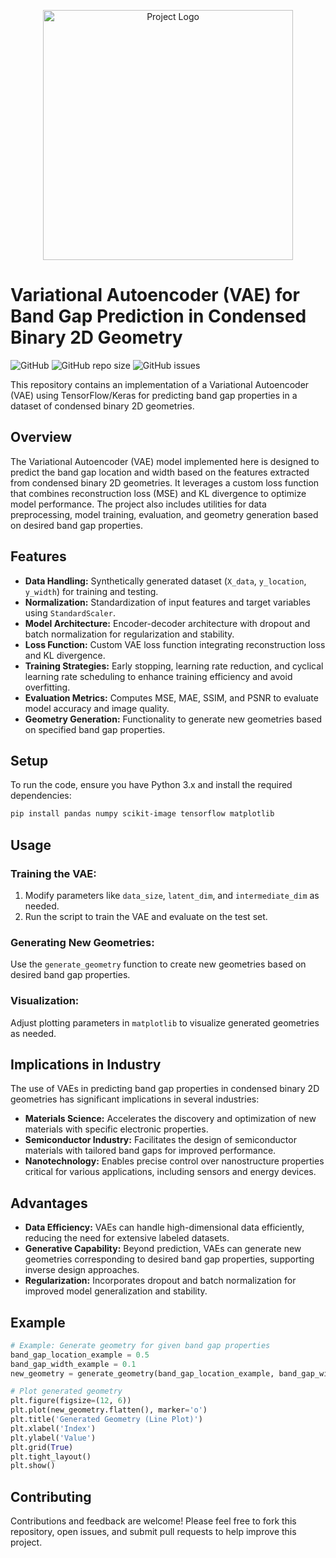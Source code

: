 <p align="center">
  <img src="https://github.com/AquarlisPrime/Series-B/raw/main/semiconductor/Semiconductor_Geometerics.png" alt="Project Logo" width="400" height="auto">
</p>

# Variational Autoencoder (VAE) for Band Gap Prediction in Condensed Binary 2D Geometry

![GitHub](https://img.shields.io/github/license/your-username/your-repository)
![GitHub repo size](https://img.shields.io/github/repo-size/your-username/your-repository)
![GitHub issues](https://img.shields.io/github/issues/your-username/your-repository)

This repository contains an implementation of a Variational Autoencoder (VAE) using TensorFlow/Keras for predicting band gap properties in a dataset of condensed binary 2D geometries.

## Overview

The Variational Autoencoder (VAE) model implemented here is designed to predict the band gap location and width based on the features extracted from condensed binary 2D geometries. It leverages a custom loss function that combines reconstruction loss (MSE) and KL divergence to optimize model performance. The project also includes utilities for data preprocessing, model training, evaluation, and geometry generation based on desired band gap properties.

## Features

- **Data Handling:** Synthetically generated dataset (`X_data`, `y_location`, `y_width`) for training and testing.
- **Normalization:** Standardization of input features and target variables using `StandardScaler`.
- **Model Architecture:** Encoder-decoder architecture with dropout and batch normalization for regularization and stability.
- **Loss Function:** Custom VAE loss function integrating reconstruction loss and KL divergence.
- **Training Strategies:** Early stopping, learning rate reduction, and cyclical learning rate scheduling to enhance training efficiency and avoid overfitting.
- **Evaluation Metrics:** Computes MSE, MAE, SSIM, and PSNR to evaluate model accuracy and image quality.
- **Geometry Generation:** Functionality to generate new geometries based on specified band gap properties.

## Setup

To run the code, ensure you have Python 3.x and install the required dependencies:

```bash
pip install pandas numpy scikit-image tensorflow matplotlib
```

## Usage

### Training the VAE:

1. Modify parameters like `data_size`, `latent_dim`, and `intermediate_dim` as needed.
2. Run the script to train the VAE and evaluate on the test set.

### Generating New Geometries:

Use the `generate_geometry` function to create new geometries based on desired band gap properties.

### Visualization:

Adjust plotting parameters in `matplotlib` to visualize generated geometries as needed.

## Implications in Industry

The use of VAEs in predicting band gap properties in condensed binary 2D geometries has significant implications in several industries:

- **Materials Science:** Accelerates the discovery and optimization of new materials with specific electronic properties.
- **Semiconductor Industry:** Facilitates the design of semiconductor materials with tailored band gaps for improved performance.
- **Nanotechnology:** Enables precise control over nanostructure properties critical for various applications, including sensors and energy devices.

## Advantages

- **Data Efficiency:** VAEs can handle high-dimensional data efficiently, reducing the need for extensive labeled datasets.
- **Generative Capability:** Beyond prediction, VAEs can generate new geometries corresponding to desired band gap properties, supporting inverse design approaches.
- **Regularization:** Incorporates dropout and batch normalization for improved model generalization and stability.

## Example

```python
# Example: Generate geometry for given band gap properties
band_gap_location_example = 0.5
band_gap_width_example = 0.1
new_geometry = generate_geometry(band_gap_location_example, band_gap_width_example)

# Plot generated geometry
plt.figure(figsize=(12, 6))
plt.plot(new_geometry.flatten(), marker='o')
plt.title('Generated Geometry (Line Plot)')
plt.xlabel('Index')
plt.ylabel('Value')
plt.grid(True)
plt.tight_layout()
plt.show()
```

## Contributing

Contributions and feedback are welcome! Please feel free to fork this repository, open issues, and submit pull requests to help improve this project.

